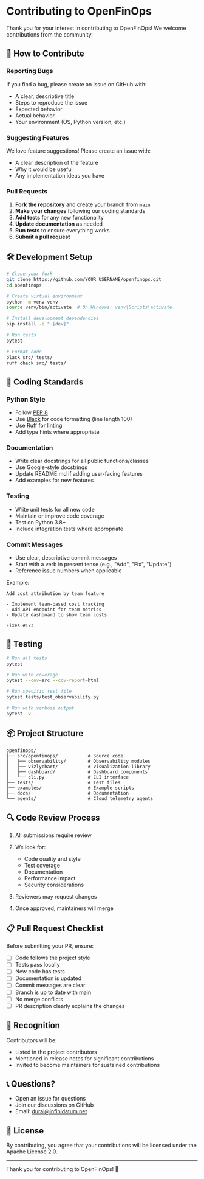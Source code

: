 # Contributing to OpenFinOps

Thank you for your interest in contributing to OpenFinOps! We welcome contributions from the community.

## 🤝 How to Contribute

### Reporting Bugs

If you find a bug, please create an issue on GitHub with:
- A clear, descriptive title
- Steps to reproduce the issue
- Expected behavior
- Actual behavior
- Your environment (OS, Python version, etc.)

### Suggesting Features

We love feature suggestions! Please create an issue with:
- A clear description of the feature
- Why it would be useful
- Any implementation ideas you have

### Pull Requests

1. **Fork the repository** and create your branch from `main`
2. **Make your changes** following our coding standards
3. **Add tests** for any new functionality
4. **Update documentation** as needed
5. **Run tests** to ensure everything works
6. **Submit a pull request**

## 🛠️ Development Setup

```bash
# Clone your fork
git clone https://github.com/YOUR_USERNAME/openfinops.git
cd openfinops

# Create virtual environment
python -m venv venv
source venv/bin/activate  # On Windows: venv\Scripts\activate

# Install development dependencies
pip install -e ".[dev]"

# Run tests
pytest

# Format code
black src/ tests/
ruff check src/ tests/
```

## 📝 Coding Standards

### Python Style
- Follow [PEP 8](https://www.python.org/dev/peps/pep-0008/)
- Use [Black](https://black.readthedocs.io/) for code formatting (line length 100)
- Use [Ruff](https://github.com/astral-sh/ruff) for linting
- Add type hints where appropriate

### Documentation
- Write clear docstrings for all public functions/classes
- Use Google-style docstrings
- Update README.md if adding user-facing features
- Add examples for new features

### Testing
- Write unit tests for all new code
- Maintain or improve code coverage
- Test on Python 3.8+
- Include integration tests where appropriate

### Commit Messages
- Use clear, descriptive commit messages
- Start with a verb in present tense (e.g., "Add", "Fix", "Update")
- Reference issue numbers when applicable

Example:
```
Add cost attribution by team feature

- Implement team-based cost tracking
- Add API endpoint for team metrics
- Update dashboard to show team costs

Fixes #123
```

## 🧪 Testing

```bash
# Run all tests
pytest

# Run with coverage
pytest --cov=src --cov-report=html

# Run specific test file
pytest tests/test_observability.py

# Run with verbose output
pytest -v
```

## 📦 Project Structure

```
openfinops/
├── src/openfinops/           # Source code
│   ├── observability/        # Observability modules
│   ├── vizlychart/           # Visualization library
│   ├── dashboard/            # Dashboard components
│   └── cli.py                # CLI interface
├── tests/                    # Test files
├── examples/                 # Example scripts
├── docs/                     # Documentation
└── agents/                   # Cloud telemetry agents
```

## 🔍 Code Review Process

1. All submissions require review
2. We look for:
   - Code quality and style
   - Test coverage
   - Documentation
   - Performance impact
   - Security considerations

3. Reviewers may request changes
4. Once approved, maintainers will merge

## 📋 Pull Request Checklist

Before submitting your PR, ensure:

- [ ] Code follows the project style
- [ ] Tests pass locally
- [ ] New code has tests
- [ ] Documentation is updated
- [ ] Commit messages are clear
- [ ] Branch is up to date with main
- [ ] No merge conflicts
- [ ] PR description clearly explains the changes

## 🌟 Recognition

Contributors will be:
- Listed in the project contributors
- Mentioned in release notes for significant contributions
- Invited to become maintainers for sustained contributions

## 📞 Questions?

- Open an issue for questions
- Join our discussions on GitHub
- Email: durai@infinidatum.net

## 📄 License

By contributing, you agree that your contributions will be licensed under the Apache License 2.0.

---

Thank you for contributing to OpenFinOps! 🎉
